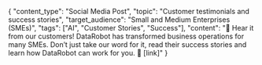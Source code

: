 {
  "content_type": "Social Media Post",
  "topic": "Customer testimonials and success stories",
  "target_audience": "Small and Medium Enterprises (SMEs)",
  "tags": ["AI", "Customer Stories", "Success"],
  "content": "🎉 Hear it from our customers! DataRobot has transformed business operations for many SMEs. Don’t just take our word for it, read their success stories and learn how DataRobot can work for you. 💼 [link]"
}